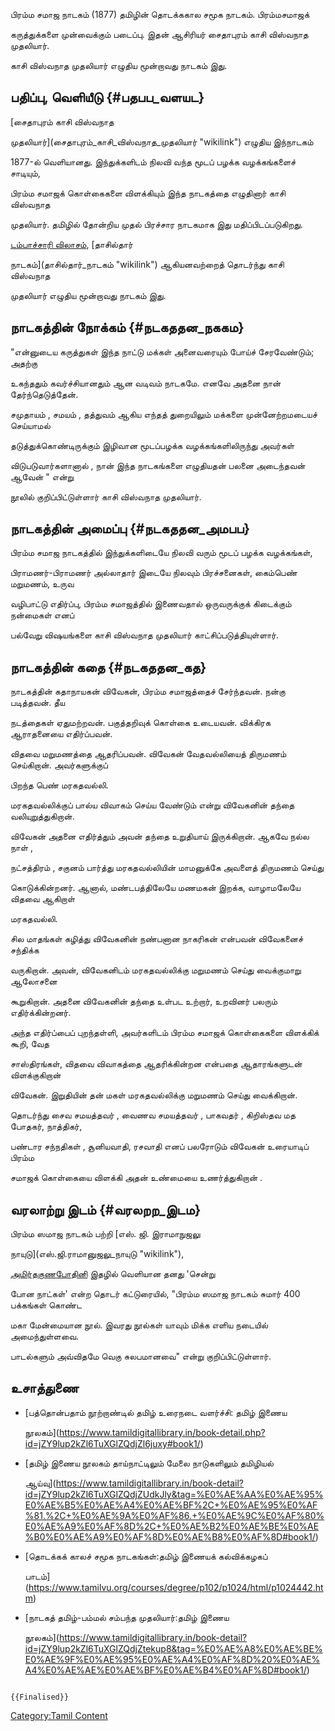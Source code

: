 பிரம்ம சமாஜ நாடகம் (1877) தமிழின் தொடக்ககால சமூக நாடகம். பிரம்மசமாஜக்
கருத்துக்களை முன்வைக்கும் படைப்பு. இதன் ஆசிரியர் சைதாபுரம் காசி விஸ்வநாத முதலியார்.
காசி விஸ்வநாத முதலியார் எழுதிய மூன்றாவது நாடகம் இது.

## பதிப்பு, வெளியீடு {#பதபப_வளயட}

[சைதாபுரம் காசி விஸ்வநாத
முதலியார்](சைதாபுரம்_காசி_விஸ்வநாத_முதலியார் "wikilink") எழுதிய இந்நாடகம்
1877-ல் வெளியானது. இந்துக்களிடம் நிலவி வந்த மூடப் பழக்க வழக்கங்களைச் சாடியும்,
பிரம்ம சமாஜக் கொள்கைகளை விளக்கியும் இந்த நாடகத்தை எழுதினார் காசி விஸ்வநாத
முதலியார். தமிழில் தோன்றிய முதல் பிரச்சார நாடகமாக இது மதிப்பிடப்படுகிறது.
[டம்பாச்சாரி விலாசம்](டம்பாச்சாரி_விலாசம் "wikilink"), [தாசில்தார்
நாடகம்](தாசில்தார்_நாடகம் "wikilink") ஆகியனவற்றைத் தொடர்ந்து காசி விஸ்வநாத
முதலியார் எழுதிய மூன்றாவது நாடகம் இது.

## நாடகத்தின் நோக்கம் {#நடகததன_நககம}

\"என்னுடைய கருத்துகள் இந்த நாட்டு மக்கள் அனைவரையும் போய்ச் சேரவேண்டும்; அதற்கு
உகந்ததும் கவர்ச்சியானதும் ஆன வடிவம் நாடகமே. எனவே அதனை நான் தேர்ந்தெடுத்தேன்.
சமுதாயம் , சமயம் , தத்துவம் ஆகிய எந்தத் துறையிலும் மக்களை முன்னேற்றமடையச் செய்யாமல்
தடுத்துக்கொண்டிருக்கும் இழிவான மூடப்பழக்க வழக்கங்களிலிருந்து அவர்கள்
விடுபடுவார்களானால் , நான் இந்த நாடகங்களை எழுதியதன் பலனை அடைந்தவன் ஆவேன் \" என்று
நூலில் குறிப்பிட்டுள்ளார் காசி விஸ்வநாத முதலியார்.

## நாடகத்தின் அமைப்பு {#நடகததன_அமபப}

பிரம்ம சமாஜ நாடகத்தில் இந்துக்களிடையே நிலவி வரும் மூடப் பழக்க வழக்கங்கள்,
பிராமணர்-பிராமணர் அல்லாதார் இடையே நிலவும் பிரச்சனைகள், கைம்பெண் மறுமணம், உருவ
வழிபாட்டு எதிர்ப்பு, பிரம்ம சமாஜத்தில் இணைவதால் ஒருவருக்குக் கிடைக்கும் நன்மைகள் எனப்
பல்வேறு விஷயங்களை காசி விஸ்வநாத முதலியார் காட்சிப்படுத்தியுள்ளார்.

## நாடகத்தின் கதை {#நடகததன_கத}

நாடகத்தின் கதாநாயகன் விவேகன், பிரம்ம சமாஜத்தைச் சேர்ந்தவன். நன்கு படித்தவன். தீய
நடத்தைகள் ஏதுமற்றவன். பகுத்தறிவுக் கொள்கை உடையவன். விக்கிரக ஆராதனையை எதிர்ப்பவன்.
விதவை மறுமணத்தை ஆதரிப்பவன். விவேகன் வேதவல்லியைத் திருமணம் செய்கிறான். அவர்களுக்குப்
பிறந்த பெண் மரகதவல்லி.

மரகதவல்லிக்குப் பால்ய விவாகம் செய்ய வேண்டும் என்று விவேகனின் தந்தை வலியுறுத்துகிறான்.
விவேகன் அதனை எதிர்த்தும் அவன் தந்தை உறுதியாய் இருக்கிறான். ஆகவே நல்ல நாள் ,
நட்சத்திரம் , சகுனம் பார்த்து மரகதவல்லியின் மாமனுக்கே அவளைத் திருமணம் செய்து
கொடுக்கின்றனர். ஆனால், மண்டபத்திலேயே மணமகன் இறக்க, வாழாமலேயே விதவை ஆகிறாள்
மரகதவல்லி.

சில மாதங்கள் கழித்து விவேகனின் நண்பனான நாகரிகன் என்பவன் விவேகனைச் சந்திக்க
வருகிறான். அவன், விவேகனிடம் மரகதவல்லிக்கு மறுமணம் செய்து வைக்குமாறு ஆலோசனை
கூறுகிறான். அதனை விவேகனின் தந்தை உள்பட உற்றார், உறவினர் பலரும் எதிர்க்கின்றனர்.

அந்த எதிர்ப்பைப் புறந்தள்ளி, அவர்களிடம் பிரம்ம சமாஜக் கொள்கைகளை விளக்கிக் கூறி, வேத
சாஸ்திரங்கள், விதவை விவாகத்தை ஆதரிக்கின்றன என்பதை ஆதாரங்களுடன் விளக்குகிறான்
விவேகன். இறுதியின் தன் மகள் மரகதவல்லிக்கு மறுமணம் செய்து வைக்கிறான்.

தொடர்ந்து சைவ சமயத்தவர் , வைணவ சமயத்தவர் , பாகவதர் , கிறிஸ்தவ மத போதகர், நாத்திகர்,
பண்டார சந்நதிகள் , சூனியவாதி, ரசவாதி எனப் பலரோடும் விவேகன் உரையாடிப் பிரம்ம
சமாஜக் கொள்கையை விளக்கி அதன் உண்மையை உணர்த்துகிறான் .

## வரலாற்று இடம் {#வரலறற_இடம}

பிரம்ம ஸமாஜ நாடகம் பற்றி [எஸ். ஜி. இராமாநுஜலு
நாயுடு](எஸ்.ஜி.ராமானுஜலு_நாயுடு "wikilink"),
[அமிர்தகுணபோதினி](அமிர்த_குணபோதினி "wikilink") இதழில் வெளியான தனது \'சென்று
போன நாட்கள்' என்ற தொடர் கட்டுரையில், \"பிரம்ம ஸமாஜ நாடகம் சுமார் 400 பக்கங்கள் கொண்ட
மகா மேன்மையான நூல். இவரது நூல்கள் யாவும் மிக்க எளிய நடையில் அமைந்துள்ளவை.
பாடல்களும் அவ்விதமே வெகு சுலபமானவை\" என்று குறிப்பிட்டுள்ளார்.

## உசாத்துணை

-   [பத்தொன்பதாம் நூற்றாண்டில் தமிழ் உரைநடை வளர்ச்சி: தமிழ் இணைய
    நூலகம்](https://www.tamildigitallibrary.in/book-detail.php?id=jZY9lup2kZl6TuXGlZQdjZl6juxy#book1/)
-   [தமிழ் இணைய நூலகம் தாய்நாட்டிலும் மேலை நாடுகளிலும் தமிழியல்
    ஆய்வு](https://www.tamildigitallibrary.in/book-detail?id=jZY9lup2kZl6TuXGlZQdjZUdkJly&tag=%E0%AE%AA%E0%AE%95%E0%AE%B5%E0%AE%A4%E0%AE%BF%2C+%E0%AE%95%E0%AF%81.%2C+%E0%AE%9A%E0%AF%86.+%E0%AE%9C%E0%AF%80%E0%AE%A9%E0%AF%8D%2C+%E0%AE%B2%E0%AE%BE%E0%AE%B0%E0%AE%A9%E0%AF%8D%E0%AE%B8%E0%AF%8D#book1/)
-   [தொடக்கக் காலச் சமூக நாடகங்கள்:தமிழ் இணையக் கல்விக்கழகப்
    பாடம்](https://www.tamilvu.org/courses/degree/p102/p1024/html/p1024442.htm)
-   [நாடகத் தமிழ்-பம்மல் சம்பந்த முதலியார்:தமிழ் இணைய
    நூலகம்](https://www.tamildigitallibrary.in/book-detail?id=jZY9lup2kZl6TuXGlZQdjZtekup8&tag=%E0%AE%A8%E0%AE%BE%E0%AE%9F%E0%AE%95%E0%AE%A4%E0%AF%8D%20%E0%AE%A4%E0%AE%AE%E0%AE%BF%E0%AE%B4%E0%AF%8D#book1/)

```{=mediawiki}
{{Finalised}}
```
[Category:Tamil Content](Category:Tamil_Content "wikilink")
